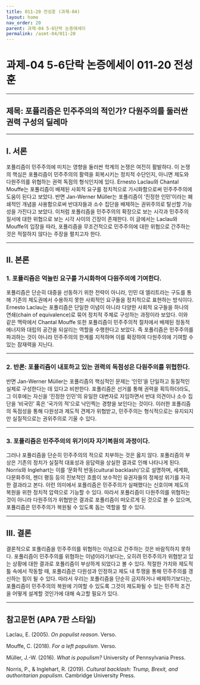 ```yaml
---
title: 011-20 전성훈 (과제-04)
layout: home
nav_order: 20
parent: 과제-04 5-6단락 논증에세이
permalink: /asmt-04/011-20
---
```


# 과제-04 5-6단락 논증에세이 011-20 전성훈 

---

## 제목: 포퓰리즘은 민주주의의 적인가? 다원주의를 둘러싼 권력 구성의 딜레마

---

## I. 서론

포퓰리즘이 민주주의에 미치는 영향을 둘러싼 학계의 논쟁은 여전히 활발하다. 이 논쟁의 핵심은 포퓰리즘이 민주주의의 활력을 회복시키는 정치적 수단인지, 아니면 제도와 다원주의를 위협하는 권력 독점의 형식인지에 있다. Ernesto Laclau와 Chantal Mouffe는 포퓰리즘이 배제된 사회적 요구를 정치적으로 가시화함으로써 민주주주의에 도움이 된다고 보았다. 반면 Jan-Werner Müller는 포퓰리즘이 ‘진정한 인민’이라는 폐쇄적인 개념을 사용함으로써 반대자들과 소수 집단을 배제하는 권위주의로 탈선할 가능성을 가진다고 보았다. 이처럼 포퓰리즘을 민주주의의 확장으로 보는 시각과 민주주의 질서에 대한 위협으로 보는 시각 사이의 긴장이 존재한다. 이 글에서는 Laclau와 Mouffe의 입장을 따라, 포퓰리즘을 무조건적으로 민주주의에 대한 위협으로 간주하는 것은 적절하지 않다는 주장을 펼치고자 한다.

---

## II. 본론

### 1. 포퓰리즘은 억눌린 요구를 가시화하여 다원주의에 기여한다.

포퓰리즘은 단순히 대중을 선동하기 위한 전략이 아니라, 인민 대 엘리트라는 구도를 통해 기존의 제도권에서 수용하지 못한 사회적인 요구들을 정치적으로 표현하는 방식이다. Ernesto Laclau는 포퓰리즘은 단일한 이념이 아니라 다양한 사회적 요구들을 하나의 연쇄(chain of equivalence)로 묶어 정치적 주체로 구성하는 과정이라 보았다. 이와 같은 맥락에서 Chantal Mouffe 또한 포퓰리즘이 민주주의적 절차에서 배제된 정동적 에너지와 대립의 공간을 되살리는 역할을 수행한다고 보았다. 즉 포퓰리즘은 민주주의를 파괴하는 것이 아니라 민주주의의 한계를 지적하며 이를 확장하여 다원주의에 기여할 수 있는 잠재력을 지닌다.

---

### 2. 반론: 포퓰리즘이 내포하고 있는 권력의 독점성은 다원주의를 위협한다.

반면 Jan-Werner Müller는 포퓰리즘의 핵심적인 문제는 ‘인민’을 단일하고 동질적인 실체로 구성한다는 데 있다고 비판한다. 포퓰리즘은 선거를 통해 권력을 획득하더라도, 그 이후에는 자신을 ‘진정한 인민’의 유일한 대변자로 자임하면서 반대 의견이나 소수 집단을 ‘비국민’ 혹은 ‘국가의 적’으로 낙인찍는 경향을 보인다는 것이다. 이러한 포퓰리즘의 독점성을 통해 다원성과 제도적 견제가 위협받고, 민주주의는 형식적으로는 유지되지만 실질적으로는 권위주의로 기울 수 있다.

---

### 3. 포퓰리즘은 민주주의의 위기이자 자기복원의 과정이다.

그러나 포퓰리즘을 단순히 민주주의의 적으로 치부하는 것은 옳지 않다. 포퓰리즘의 부상은 기존의 정치가 실질적 대표성과 응답력을 상실한 결과로 인해 나타나게 된다. Norris와 Inglehart는 이를 ‘문화적 반동(cultural backlash)’으로 설명하며, 세계화, 다문화주의, 젠더 평등 등의 진보적인 흐름이 보수적인 유권자들의 정체성 위기를 자극한 결과라고 본다. 이런 의미에서 포퓰리즘은 민주주의가 실패했다는 신호이며 제도의 복원을 위한 정치적 압력으로 기능할 수 있다. 따라서 포퓰리즘이 다원주의를 위협하는 것이 아니라 다원주의가 위협받은 결과로 포퓰리즘이 떠오르게 된 것으로 볼 수 있으며, 포퓰리즘은 민주주의가 복원될 수 있도록 돕는 역할을 할 수 있다.

---

## III. 결론 

결론적으로 포퓰리즘을 민주주의를 위협하는 이념으로 간주하는 것은 바람직하지 못하다. 포퓰리즘이 민주주의를 위협하는 이념이라기보다는, 오히려 민주주의가 위협받고 있는 상황에 대한 결과로 포퓰리즘이 부상하게 되었다고 볼 수 있다. 적절한 가치와 제도적 틀 속에서 작동할 때, 포퓰리즘은 다원성과 인정하고 제도 내 투쟁을 통해 민주주의를 갱신하는 힘이 될 수 있다. 따라서 우리는 포퓰리즘을 단순히 금지하거나 배제하기보다는, 포퓰리즘이 민주주의의 복원에 기여할 수 있도록 그것이 제도화될 수 있는 민주적 조건을 어떻게 설계할 것인가에 대해 숙고할 필요가 있다.

---

## 참고문헌 (APA 7판 스타일)

Laclau, E. (2005). *On populist reason*. Verso.

Mouffe, C. (2018). *For a left populism*. Verso.

Müller, J.-W. (2016). *What is populism?* University of Pennsylvania Press.

Norris, P., & Inglehart, R. (2019). *Cultural backlash: Trump, Brexit, and authoritarian populism*. Cambridge University Press.